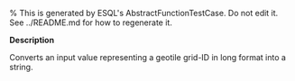 % This is generated by ESQL's AbstractFunctionTestCase. Do not edit it. See ../README.md for how to regenerate it.

**Description**

Converts an input value representing a geotile grid-ID in long format into a string.

